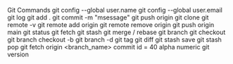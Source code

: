 Git Commands
git config --global user.name <username>
git config --global user.email <email>
git log 
git add .
git commit -m "msessage"
git push origin <branch name>
git clone
git remote -v
git remote add origin <origin link>
git remote remove origin
git push origin main
git status
git fetch 
git stash
git merge / rebase
git branch <branch name>
git checkout <branch name>
git branch checkout -b <create and switch branch>
git branch -d <to delete branch>
git tag <tag name>
git diff <hw>
git stash save 
git stash pop
git fetch origin <branch_name>
commit id = 40 alpha numeric 
git version
